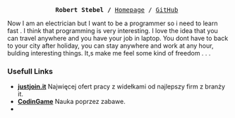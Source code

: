 <p><pre align="center">
<strong>Robert Stebel /</strong> <a href="http://www.robcior.pl">Homepage</a> / <a href="https://github.com/rrobciorr">GitHub</a> </pre></p>

Now I am an electrician but I want to be a programmer so i need to learn fast .
             I think that programming is very interesting.
             I love the idea that you can travel anywhere and you have your job in laptop. 
             You dont have to back to your city after holiday, you can stay anywhere and work at any hour, bulding interesting things.
             It,s make me feel some  kind of freedom . . .


### Usefull Links

- **[justjoin.it](https://justjoin.it/)** Najwięcej ofert pracy z widełkami od najlepszy firm z branży it. 
- **[CodinGame](https://www.codingame.com/)** Nauka poprzez zabawe.
- 


